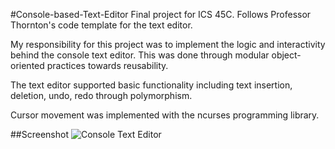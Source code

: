 #Console-based-Text-Editor
Final project for ICS 45C. Follows Professor Thornton's code template for the text editor. 

My responsibility for this project was to implement the logic and interactivity behind the console text editor. This was done through modular object-oriented practices towards reusability.

The text editor supported basic functionality including text insertion, deletion, undo, redo through polymorphism. 

Cursor movement was implemented with the ncurses programming library.

##Screenshot
![Console Text Editor](http://i.imgur.com/J1oVR4x.png "Console Text Editor")
